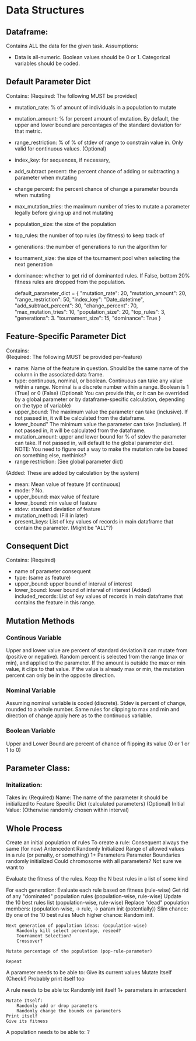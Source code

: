 # Data Structures

## Dataframe:
Contains ALL the data for the given task. 
Assumptions:
* Data is all-numeric. Boolean values should be 0 or 1. Categorical variables should be coded.  

## Default Parameter Dict 
Contains:
(Required: The following MUST be provided)
* mutation_rate: % of amount of individuals in a population to mutate 
* mutation_amount: % for percent amount of mutation. By default, the upper and lower bound are percentages of the standard deviation for that metric. 
* range_restriction: % of % of stdev of range to constrain value in. Only valid for continuous values.
(Optional)
* index_key: for sequences, if necessary,
* add_subtract percent: the percent chance of adding or subtracting a parameter when mutating
* change percent: the percent chance of change a parameter bounds when mutating
* max_mutation_tries: the maximum number of tries to mutate a parameter legally before giving up and not mutating
* population_size: the size of the population 
* top_rules: the number of top rules (by fitness) to keep track of
* generations: the number of generations to run the algorithm for  
* tournament_size: the size of the tournament pool when selecting the next generation
* dominance: whether to get rid of dominanted rules. If False, bottom 20% fitness rules are dropped from the population. 


    default_parameter_dict = {
        "mutation_rate": 20,
        "mutation_amount": 20,
        "range_restriction": 50,
        "index_key": "Date_datetime",
        "add_subtract_percent": 30,
        "change_percent": 70,
        "max_mutation_tries": 10,
        "population_size": 20, 
        "top_rules": 3,
        "generations": 3.
        "tournament_size": 15,
        "dominance": True
    }

## Feature-Specific Parameter Dict
Contains:  
(Required: The following MUST be provided per-feature)
* name: Name of the feature in question. Should be the same name of the column in the associated data frame. 
* type: continuous, nominal, or boolean. Continuous can take any value within a range. Nominal is a discrete number within a range. Boolean is 1 (True) or 0 (False)
(Optional: You can provide this, or it can be overrided by a global parameter or by dataframe-specific calculation, depending on the type of variable)
* upper_bound: The maximum value the parameter can take (inclusive). If not passed in, it will be calculated from the dataframe. 
* lower_bound" The minimum value the parameter can take (inclusive). If not passed in, it will be calculated from the dataframe. 
* mutation_amount: upper and lower bound for % of stdev the parameter can take. If not passed in, will default to the global parameter dict.
NOTE: You need to figure out a way to make the mutation rate be based on something else, methinks? 
* range restriction: (See global parameter dict)

(Added: These are added by calculation by the system)
* mean: Mean value of feature (if continuous)
* mode: ? No. 
* upper_bound: max value of feature
* lower_bound: min value of feature
* stdev: standard deviation of feature 
* mutation_method: (Fill in later)
* present_keys: List of key values of records in main dataframe that contain the parameter. (Might be "ALL"?)


## Consequent Dict 
Contains:
(Required)
* name of parameter consequent
* type: (same as feature)
* upper_bound: upper bound of interval of interest
* lower_bound: lower bound of interval of interest 
(Added)
included_records: List of key values of records in main dataframe that contains the feature in this range. 


## Mutation Methods
### Continous Variable
Upper and lower value are percent of standard deviation it can mutate from (positive or negative). Random percent is selected from the range (max or min), and applied to the parameter. If the amount is outside the max or min value, it clips to that value. If the value is already max or min, the mutation percent can only be in the opposite direction. 

### Nominal Variable
Assuming nominal variable is coded (discrete). Stdev is percent of change, rounded to a whole number. Same rules for clipping to max and min and direction of change apply here as to the continuous variable. 

### Boolean Variable
Upper and Lower Bound are percent of chance of flipping its value (0 or 1 or 1 to 0)

## Parameter Class: 

### Initalization: 
Takes in:
    (Required)
    Name: The name of the parameter it should be initialized to
    Feature Specific Dict (calculated parameters)
    (Optional)
    Initial Value: (Otherwise randomly chosen within interval)


        
## Whole Process 
Create an initial population of rules 
    To create a rule:
        Consequent always the same (for now)
        Antencedent Randomly Initialized
            Range of allowed values in a rule (or penalty, or something)
            1+ Parameters
                Parameter Boundaries randomly initialized
            Could chromosome with all parameters? Not sure we want to

Evaluate the fitness of the rules. Keep the N best rules in a list of some kind 

For each generation:
    Evaluate each rule based on fitness (rule-wise)
    Get rid of any "dominated" population rules (population-wise, rule-wise)
    Update the 10 best rules list (population-wise, rule-wise)
    Replace "dead" population members: (population-wise, -> rule, -> param init (potentially))
        Slim chance: By one of the 10 best rules
        Much higher chance: Random init. 
    
    Next generation of population ideas: (population-wise)
        Randomly kill select percentage, reseed?
        Tournament Selection?
        Crossover?

    Mutate percentage of the population (pop-rule-parameter)

    Repeat 

A parameter needs to be able to:
    Give its current values
    Mutate Itself (Check!)
    Probably print itself too 

A rule needs to be able to:
    Randomly init itself
        1+ parameters in antecedent 
        
    Mutate Itself:
        Randomly add or drop parameters
        Randomly change the bounds on parameters
    Print itself
    Give its fitness 

A population needs to be able to: 
    ? 


    